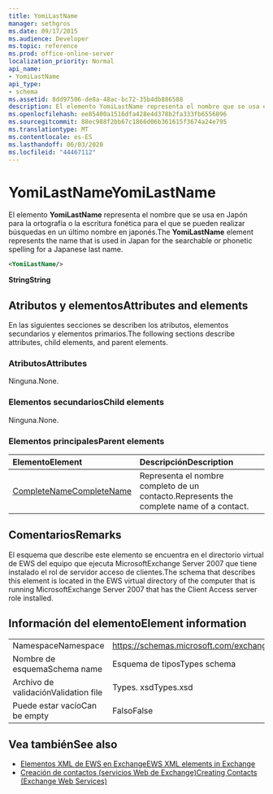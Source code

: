 ```yaml
---
title: YomiLastName
manager: sethgros
ms.date: 09/17/2015
ms.audience: Developer
ms.topic: reference
ms.prod: office-online-server
localization_priority: Normal
api_name:
- YomiLastName
api_type:
- schema
ms.assetid: 8dd97506-de8a-48ac-bc72-35b4db886588
description: El elemento YomiLastName representa el nombre que se usa en Japón para la ortografía o la escritura fonética para el que se pueden realizar búsquedas en un último nombre en japonés.
ms.openlocfilehash: ee85400a1516dfa428e4d378b2fa333fb6556896
ms.sourcegitcommit: 88ec988f2bb67c1866d06b361615f3674a24e795
ms.translationtype: MT
ms.contentlocale: es-ES
ms.lasthandoff: 06/03/2020
ms.locfileid: "44467112"
---
```

# <a name="yomilastname"></a><span data-ttu-id="22dfd-103">YomiLastName</span><span class="sxs-lookup"><span data-stu-id="22dfd-103">YomiLastName</span></span>

<span data-ttu-id="22dfd-104">El elemento **YomiLastName** representa el nombre que se usa en Japón para la ortografía o la escritura fonética para el que se pueden realizar búsquedas en un último nombre en japonés.</span><span class="sxs-lookup"><span data-stu-id="22dfd-104">The **YomiLastName** element represents the name that is used in Japan for the searchable or phonetic spelling for a Japanese last name.</span></span> 
  
```xml
<YomiLastName/>
```

 <span data-ttu-id="22dfd-105">**String**</span><span class="sxs-lookup"><span data-stu-id="22dfd-105">**String**</span></span>
## <a name="attributes-and-elements"></a><span data-ttu-id="22dfd-106">Atributos y elementos</span><span class="sxs-lookup"><span data-stu-id="22dfd-106">Attributes and elements</span></span>

<span data-ttu-id="22dfd-107">En las siguientes secciones se describen los atributos, elementos secundarios y elementos primarios.</span><span class="sxs-lookup"><span data-stu-id="22dfd-107">The following sections describe attributes, child elements, and parent elements.</span></span>
  
### <a name="attributes"></a><span data-ttu-id="22dfd-108">Atributos</span><span class="sxs-lookup"><span data-stu-id="22dfd-108">Attributes</span></span>

<span data-ttu-id="22dfd-109">Ninguna.</span><span class="sxs-lookup"><span data-stu-id="22dfd-109">None.</span></span>
  
### <a name="child-elements"></a><span data-ttu-id="22dfd-110">Elementos secundarios</span><span class="sxs-lookup"><span data-stu-id="22dfd-110">Child elements</span></span>

<span data-ttu-id="22dfd-111">Ninguna.</span><span class="sxs-lookup"><span data-stu-id="22dfd-111">None.</span></span>
  
### <a name="parent-elements"></a><span data-ttu-id="22dfd-112">Elementos principales</span><span class="sxs-lookup"><span data-stu-id="22dfd-112">Parent elements</span></span>

|<span data-ttu-id="22dfd-113">**Elemento**</span><span class="sxs-lookup"><span data-stu-id="22dfd-113">**Element**</span></span>|<span data-ttu-id="22dfd-114">**Descripción**</span><span class="sxs-lookup"><span data-stu-id="22dfd-114">**Description**</span></span>|
|:-----|:-----|
|[<span data-ttu-id="22dfd-115">CompleteName</span><span class="sxs-lookup"><span data-stu-id="22dfd-115">CompleteName</span></span>](completename.md) <br/> |<span data-ttu-id="22dfd-116">Representa el nombre completo de un contacto.</span><span class="sxs-lookup"><span data-stu-id="22dfd-116">Represents the complete name of a contact.</span></span>  <br/> |
   
## <a name="remarks"></a><span data-ttu-id="22dfd-117">Comentarios</span><span class="sxs-lookup"><span data-stu-id="22dfd-117">Remarks</span></span>

<span data-ttu-id="22dfd-118">El esquema que describe este elemento se encuentra en el directorio virtual de EWS del equipo que ejecuta MicrosoftExchange Server 2007 que tiene instalado el rol de servidor acceso de clientes.</span><span class="sxs-lookup"><span data-stu-id="22dfd-118">The schema that describes this element is located in the EWS virtual directory of the computer that is running MicrosoftExchange Server 2007 that has the Client Access server role installed.</span></span>
  
## <a name="element-information"></a><span data-ttu-id="22dfd-119">Información del elemento</span><span class="sxs-lookup"><span data-stu-id="22dfd-119">Element information</span></span>

|||
|:-----|:-----|
|<span data-ttu-id="22dfd-120">Namespace</span><span class="sxs-lookup"><span data-stu-id="22dfd-120">Namespace</span></span>  <br/> |https://schemas.microsoft.com/exchange/services/2006/types  <br/> |
|<span data-ttu-id="22dfd-121">Nombre de esquema</span><span class="sxs-lookup"><span data-stu-id="22dfd-121">Schema name</span></span>  <br/> |<span data-ttu-id="22dfd-122">Esquema de tipos</span><span class="sxs-lookup"><span data-stu-id="22dfd-122">Types schema</span></span>  <br/> |
|<span data-ttu-id="22dfd-123">Archivo de validación</span><span class="sxs-lookup"><span data-stu-id="22dfd-123">Validation file</span></span>  <br/> |<span data-ttu-id="22dfd-124">Types. xsd</span><span class="sxs-lookup"><span data-stu-id="22dfd-124">Types.xsd</span></span>  <br/> |
|<span data-ttu-id="22dfd-125">Puede estar vacío</span><span class="sxs-lookup"><span data-stu-id="22dfd-125">Can be empty</span></span>  <br/> |<span data-ttu-id="22dfd-126">Falso</span><span class="sxs-lookup"><span data-stu-id="22dfd-126">False</span></span>  <br/> |
   
## <a name="see-also"></a><span data-ttu-id="22dfd-127">Vea también</span><span class="sxs-lookup"><span data-stu-id="22dfd-127">See also</span></span>

- [<span data-ttu-id="22dfd-128">Elementos XML de EWS en Exchange</span><span class="sxs-lookup"><span data-stu-id="22dfd-128">EWS XML elements in Exchange</span></span>](ews-xml-elements-in-exchange.md)
- [<span data-ttu-id="22dfd-129">Creación de contactos (servicios Web de Exchange)</span><span class="sxs-lookup"><span data-stu-id="22dfd-129">Creating Contacts (Exchange Web Services)</span></span>](https://msdn.microsoft.com/library/4845917e-70d1-481c-bbd7-011ec6571789%28Office.15%29.aspx)

